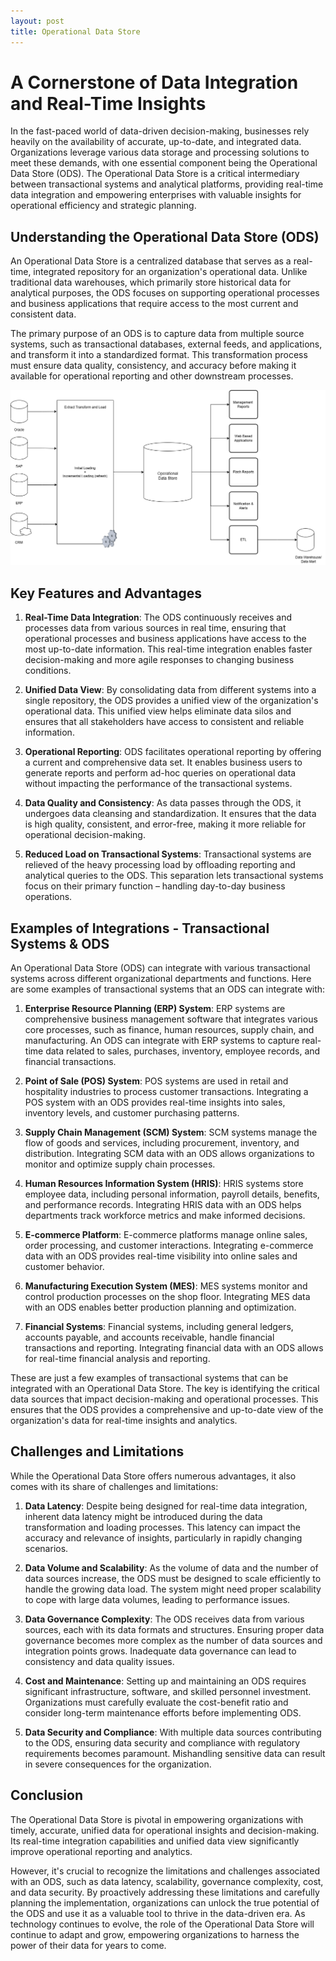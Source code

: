 ```yaml
---
layout: post
title: Operational Data Store
---
```


# A Cornerstone of Data Integration and Real-Time Insights

In the fast-paced world of data-driven decision-making, businesses rely heavily on the availability of accurate, up-to-date, and integrated data. Organizations leverage various data storage and processing solutions to meet these demands, with one essential component being the Operational Data Store (ODS). The Operational Data Store is a critical intermediary between transactional systems and analytical platforms, providing real-time data integration and empowering enterprises with valuable insights for operational efficiency and strategic planning.

## Understanding the Operational Data Store (ODS)

An Operational Data Store is a centralized database that serves as a real-time, integrated repository for an organization's operational data. Unlike traditional data warehouses, which primarily store historical data for analytical purposes, the ODS focuses on supporting operational processes and business applications that require access to the most current and consistent data.

The primary purpose of an ODS is to capture data from multiple source systems, such as transactional databases, external feeds, and applications, and transform it into a standardized format. This transformation process must ensure data quality, consistency, and accuracy before making it available for operational reporting and other downstream processes.

![Operational Data Store](/assets/images/ods.png)

## Key Features and Advantages

1. **Real-Time Data Integration**: The ODS continuously receives and processes data from various sources in real time, ensuring that operational processes and business applications have access to the most up-to-date information. This real-time integration enables faster decision-making and more agile responses to changing business conditions.

2. **Unified Data View**: By consolidating data from different systems into a single repository, the ODS provides a unified view of the organization's operational data. This unified view helps eliminate data silos and ensures that all stakeholders have access to consistent and reliable information.

3. **Operational Reporting**: ODS facilitates operational reporting by offering a current and comprehensive data set. It enables business users to generate reports and perform ad-hoc queries on operational data without impacting the performance of the transactional systems.

4. **Data Quality and Consistency**: As data passes through the ODS, it undergoes data cleansing and standardization. It ensures that the data is high quality, consistent, and error-free, making it more reliable for operational decision-making.

5. **Reduced Load on Transactional Systems**: Transactional systems are relieved of the heavy processing load by offloading reporting and analytical queries to the ODS. This separation lets transactional systems focus on their primary function – handling day-to-day business operations.

## Examples of Integrations - Transactional Systems & ODS

An Operational Data Store (ODS) can integrate with various transactional systems across different organizational departments and functions. Here are some examples of transactional systems that an ODS can integrate with:

1. **Enterprise Resource Planning (ERP) System**: ERP systems are comprehensive business management software that integrates various core processes, such as finance, human resources, supply chain, and manufacturing. An ODS can integrate with ERP systems to capture real-time data related to sales, purchases, inventory, employee records, and financial transactions.

3. **Point of Sale (POS) System**: POS systems are used in retail and hospitality industries to process customer transactions. Integrating a POS system with an ODS provides real-time insights into sales, inventory levels, and customer purchasing patterns.

4. **Supply Chain Management (SCM) System**: SCM systems manage the flow of goods and services, including procurement, inventory, and distribution. Integrating SCM data with an ODS allows organizations to monitor and optimize supply chain processes.

5. **Human Resources Information System (HRIS)**: HRIS systems store employee data, including personal information, payroll details, benefits, and performance records. Integrating HRIS data with an ODS helps departments track workforce metrics and make informed decisions.

6. **E-commerce Platform**: E-commerce platforms manage online sales, order processing, and customer interactions. Integrating e-commerce data with an ODS provides real-time visibility into online sales and customer behavior.

7. **Manufacturing Execution System (MES)**: MES systems monitor and control production processes on the shop floor. Integrating MES data with an ODS enables better production planning and optimization.

8. **Financial Systems**: Financial systems, including general ledgers, accounts payable, and accounts receivable, handle financial transactions and reporting. Integrating financial data with an ODS allows for real-time financial analysis and reporting.

These are just a few examples of transactional systems that can be integrated with an Operational Data Store. The key is identifying the critical data sources that impact decision-making and operational processes. This ensures that the ODS provides a comprehensive and up-to-date view of the organization's data for real-time insights and analytics.

## Challenges and Limitations

While the Operational Data Store offers numerous advantages, it also comes with its share of challenges and limitations:

1. **Data Latency**: Despite being designed for real-time data integration, inherent data latency might be introduced during the data transformation and loading processes. This latency can impact the accuracy and relevance of insights, particularly in rapidly changing scenarios.

2. **Data Volume and Scalability**: As the volume of data and the number of data sources increase, the ODS must be designed to scale efficiently to handle the growing data load. The system might need proper scalability to cope with large data volumes, leading to performance issues.

3. **Data Governance Complexity**: The ODS receives data from various sources, each with its data formats and structures. Ensuring proper data governance becomes more complex as the number of data sources and integration points grows. Inadequate data governance can lead to consistency and data quality issues.

4. **Cost and Maintenance**: Setting up and maintaining an ODS requires significant infrastructure, software, and skilled personnel investment. Organizations must carefully evaluate the cost-benefit ratio and consider long-term maintenance efforts before implementing ODS.

5. **Data Security and Compliance**: With multiple data sources contributing to the ODS, ensuring data security and compliance with regulatory requirements becomes paramount. Mishandling sensitive data can result in severe consequences for the organization.

## Conclusion

The Operational Data Store is pivotal in empowering organizations with timely, accurate, unified data for operational insights and decision-making. Its real-time integration capabilities and unified data view significantly improve operational reporting and analytics.

However, it's crucial to recognize the limitations and challenges associated with an ODS, such as data latency, scalability, governance complexity, cost, and data security. By proactively addressing these limitations and carefully planning the implementation, organizations can unlock the true potential of the ODS and use it as a valuable tool to thrive in the data-driven era. As technology continues to evolve, the role of the Operational Data Store will continue to adapt and grow, empowering organizations to harness the power of their data for years to come.